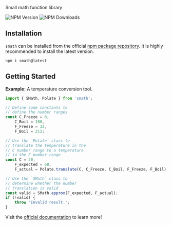 Small math function library

![NPM Version](https://img.shields.io/npm/v/smath)
![NPM Downloads](https://img.shields.io/npm/dt/smath)

## Installation

`smath` can be installed from the official [npm package repository](https://www.npmjs.com/package/smath). It is highly recommended to install the latest version.

```shell
npm i smath@latest
```

## Getting Started

**Example:** A temperature conversion tool.

```js
import { SMath, Polate } from 'smath';

// Define some constants to
// define the number ranges
const C_Freeze = 0,
    C_Boil = 100,
    F_Freeze = 32,
    F_Boil = 212;

// Use the `Polate` class to
// translate the temperature in the
// C number range to a temperature
// in the F number range
const C = 20,
    F_expected = 68,
    F_actual = Polate.translate(C, C_Freeze, C_Boil, F_Freeze, F_Boil);

// Use the `SMath` class to
// determine whether the number
// translation is valid
const valid = SMath.approx(F_expected, F_actual);
if (!valid) {
    throw 'Invalid result.';
}
```

Visit the [official documentation](https://npm.nicfv.com/smath/) to learn more!
